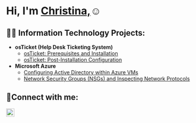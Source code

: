 <h1>Hi, I'm <a href="https://linkedin.com/in/yourname"> Christina,</a>☺</h1>

<h2>👨‍💻 Information Technology Projects:</h2>

- <b>osTicket (Help Desk Ticketing System)</b>
  - [osTicket: Prerequisites and Installation](https://github.com/Thechristinaq/osticket-prereqs)
  - [osTicket: Post-Installation Configuration](https://github.com/thechristinaq/Post-Install-Configuration-)
- <b>Microsoft Azure</b>
  - [Configuring Active Directory within Azure VMs](https://github.com/thechristinaq/Implementing-Active-Directory-within-Azure-VMs)
  - [Network Security Groups (NSGs) and Inspecting Network Protocols](https://github.com/Thechristinaq/azure-network-protocols)

<h2>🤳Connect with me:</h2>


[<img align="left" alt="Josh | LinkedIn" width="22px" src="https://cdn.jsdelivr.net/npm/simple-icons@v3/icons/linkedin.svg" />][linkedin]


[linkedin]: https://linkedin.com/in/yourname
